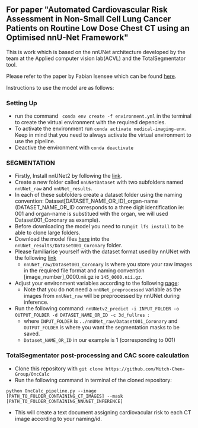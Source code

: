 ## **For paper "Automated Cardiovascular Risk Assessment in Non-Small Cell Lung Cancer Patients on Routine Low Dose Chest CT using an Optimised nnU-Net Framework"**

This is work which is based on the nnUNet architecture developed by the team at the Applied computer vision lab(ACVL) and the TotalSegmentator tool. 

Please refer to the paper by Fabian Isensee which can be found [here](https://www.nature.com/articles/s41592-020-01008-z).

Instructions to use the model are as follows:
### Setting Up
  * run the command `
    conda env create -f environment.yml` in the terminal to create the virtual environment with the required depencies.
  * To activate the environment run `conda activate medical-imaging-env`. Keep in mind that you need to always activate the virtual environment to use the pipeline.
  * Deactive the environment with `conda deactivate`

### SEGMENTATION
  * Firstly, Install nnUNet2 by following the [link](https://github.com/MIC-DKFZ/nnUNet/blob/master/documentation/installation_instructions.md).
  * Create a new folder called `nnUNetDataset` with two subfolders named `nnUNet_raw` and `nnUNet_results`.
  * In each of these subfolders create a dataset folder using the naming convention: Dataset[DATASET_NAME_OR_ID]_organ-name (DATASET_NAME_OR_ID corresponds to a three digit identification ie: 001 and organ-name is substitued with the organ, we will used Dataset001_Coronary as example).
  * Before downloading the model you need to run` git lfs install ` to be able to clone large folders.
  * Download the model files [here](https://huggingface.co/Yinka-anifowose/OncCalc/tree/main) into the `nnUNet_results/Dataset001_Coronary` folder.
  * Please familiarise yourself with the dataset format used by nnUNet with the following [link](https://github.com/MIC-DKFZ/nnUNet/blob/master/documentation/setting_up_paths.md)
    * `nnUNet_raw/Dataset001_Coronary` is where you store your raw images in the required file format and naming convention [image_number]_0000.nii.gz ie `145_0000.nii.gz`.
  * Adjust your environment variables according to the following [page](https://github.com/MIC-DKFZ/nnUNet/blob/master/documentation/set_environment_variables.md):
    * Note that you do not need a `nnUNet_preprocessed` variable as the images from `nnUNet_raw` will be preprocessed by nnUNet during inference.
  * Run the following command: `nnUNetv2_predict -i INPUT_FOLDER -o OUTPUT_FOLDER -d DATASET_NAME_OR_ID -c 3d_fullres `:
    * where `INPUT_FOLDER` is `../nnUNet_raw/Dataset001_Coronary` and `OUTPUT_FOLDER` is where you want the segmentation masks to be saved.
    * `Dataset_NAME_OR_ID` in our example is 1 (corresponding to 001)
### TotalSegmentator post-processing and CAC score calculation
  * Clone this repository with `git clone https://github.com/Mitch-Chen-Group/OncCalc`
  * Run the following command in terminal of the cloned repository:
   ```
   python OncCalc_pipeline.py --image [PATH_TO_FOLDER_CONTAINING_CT_IMAGES] --mask [PATH_TO_FOLDER_CONTAINING_NNUNET_INFERENCE]
   ```
  * This will create a text document assigning cardiovacular risk to each CT image according to your naming/id.
      

